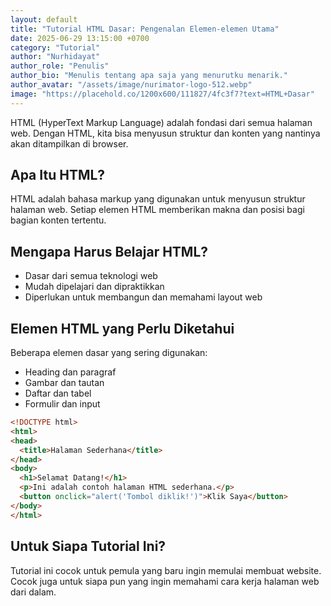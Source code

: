 ```yaml
---
layout: default
title: "Tutorial HTML Dasar: Pengenalan Elemen-elemen Utama"
date: 2025-06-29 13:15:00 +0700
category: "Tutorial"
author: "Nurhidayat"
author_role: "Penulis"
author_bio: "Menulis tentang apa saja yang menurutku menarik."
author_avatar: "/assets/image/nurimator-logo-512.webp"
image: "https://placehold.co/1200x600/111827/4fc3f7?text=HTML+Dasar"
---
```


HTML (HyperText Markup Language) adalah fondasi dari semua halaman web. Dengan HTML, kita bisa menyusun struktur dan konten yang nantinya akan ditampilkan di browser.

## Apa Itu HTML?

HTML adalah bahasa markup yang digunakan untuk menyusun struktur halaman web. Setiap elemen HTML memberikan makna dan posisi bagi bagian konten tertentu.

## Mengapa Harus Belajar HTML?

- Dasar dari semua teknologi web
- Mudah dipelajari dan dipraktikkan
- Diperlukan untuk membangun dan memahami layout web

## Elemen HTML yang Perlu Diketahui

Beberapa elemen dasar yang sering digunakan:
- Heading dan paragraf
- Gambar dan tautan
- Daftar dan tabel
- Formulir dan input

```html
<!DOCTYPE html>
<html>
<head>
  <title>Halaman Sederhana</title>
</head>
<body>
  <h1>Selamat Datang!</h1>
  <p>Ini adalah contoh halaman HTML sederhana.</p>
  <button onclick="alert('Tombol diklik!')">Klik Saya</button>
</body>
</html>
```

## Untuk Siapa Tutorial Ini?

Tutorial ini cocok untuk pemula yang baru ingin memulai membuat website. Cocok juga untuk siapa pun yang ingin memahami cara kerja halaman web dari dalam.
